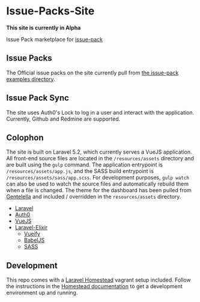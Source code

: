 # Issue-Packs-Site
**This site is currently in Alpha**

Issue Pack marketplace for [issue-pack](https://www.npmjs.com/package/issue-pack)

## Issue Packs

The Official issue packs on the site currently pull from [the issue-pack examples directory](https://github.com/GovReady/Issue-Packs/tree/master/examples).

## Issue Pack Sync

The site uses Auth0's Lock to log in a user and interact with the application.  Currently, Github and Redmine are supported.

## Colophon

The site is built on Laravel 5.2, which currently serves a VueJS application.  All front-end source files are located in the `/resources/assets` directory and are built using the `gulp` command.  The application entrypoint is `/resources/assets/app.js`, and the SASS build entrypoint is `/resources/assets/sass/app.scss`.  For development purposes, `gulp watch` can also be used to watch the source files and automatically rebuild them when a file is changed.  The theme for the dashboard has been pulled from [Gentelella](https://github.com/puikinsh/gentelella) and included / overridden in the `resources/assets` directory.

* [Laravel](https://laravel.com/docs/5.2)
* [Auth0](https://auth0.com/)
* [VueJS](https://vuejs.org/)
* [Laravel-Elixir](https://laravel.com/docs/5.2/elixir)
  * [Vueify](https://github.com/vuejs/vueify)
  * [BabelJS](https://babeljs.io/)
  * [SASS](http://sass-lang.com/)

## Development

This repo comes with a [Laravel Homestead](https://laravel.com/docs/5.2/homestead) vagrant setup included.  Follow the instructions in the [Homestead documentation](https://laravel.com/docs/5.2/homestead) to get a development environment up and running.
